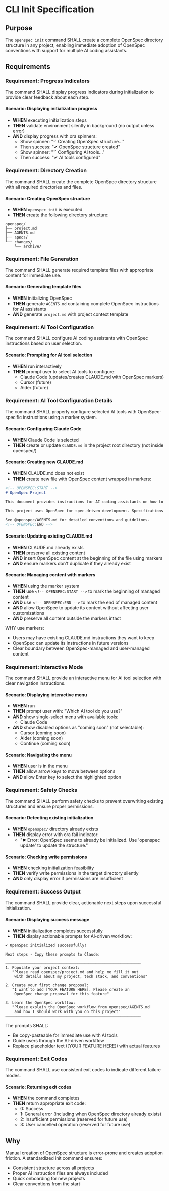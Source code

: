 # CLI Init Specification

## Purpose

The `openspec init` command SHALL create a complete OpenSpec directory structure in any project, enabling immediate adoption of OpenSpec conventions with support for multiple AI coding assistants.

## Requirements

### Requirement: Progress Indicators

The command SHALL display progress indicators during initialization to provide clear feedback about each step.

#### Scenario: Displaying initialization progress

- **WHEN** executing initialization steps
- **THEN** validate environment silently in background (no output unless error)
- **AND** display progress with ora spinners:
  - Show spinner: "⠋ Creating OpenSpec structure..."
  - Then success: "✔ OpenSpec structure created"
  - Show spinner: "⠋ Configuring AI tools..."
  - Then success: "✔ AI tools configured"

### Requirement: Directory Creation

The command SHALL create the complete OpenSpec directory structure with all required directories and files.

#### Scenario: Creating OpenSpec structure

- **WHEN** `openspec init` is executed
- **THEN** create the following directory structure:
```
openspec/
├── project.md
├── AGENTS.md
├── specs/
└── changes/
    └── archive/
```

### Requirement: File Generation

The command SHALL generate required template files with appropriate content for immediate use.

#### Scenario: Generating template files

- **WHEN** initializing OpenSpec
- **THEN** generate `AGENTS.md` containing complete OpenSpec instructions for AI assistants
- **AND** generate `project.md` with project context template

### Requirement: AI Tool Configuration

The command SHALL configure AI coding assistants with OpenSpec instructions based on user selection.

#### Scenario: Prompting for AI tool selection

- **WHEN** run interactively
- **THEN** prompt user to select AI tools to configure:
  - Claude Code (updates/creates CLAUDE.md with OpenSpec markers)
  - Cursor (future)
  - Aider (future)

### Requirement: AI Tool Configuration Details

The command SHALL properly configure selected AI tools with OpenSpec-specific instructions using a marker system.

#### Scenario: Configuring Claude Code

- **WHEN** Claude Code is selected
- **THEN** create or update `CLAUDE.md` in the project root directory (not inside openspec/)

#### Scenario: Creating new CLAUDE.md

- **WHEN** CLAUDE.md does not exist
- **THEN** create new file with OpenSpec content wrapped in markers:
```markdown
<!-- OPENSPEC:START -->
# OpenSpec Project

This document provides instructions for AI coding assistants on how to use OpenSpec conventions for spec-driven development. Follow these rules precisely when working on OpenSpec-enabled projects.

This project uses OpenSpec for spec-driven development. Specifications are the source of truth.

See @openspec/AGENTS.md for detailed conventions and guidelines.
<!-- OPENSPEC:END -->
```

#### Scenario: Updating existing CLAUDE.md

- **WHEN** CLAUDE.md already exists
- **THEN** preserve all existing content
- **AND** insert OpenSpec content at the beginning of the file using markers
- **AND** ensure markers don't duplicate if they already exist

#### Scenario: Managing content with markers

- **WHEN** using the marker system
- **THEN** use `<!-- OPENSPEC:START -->` to mark the beginning of managed content
- **AND** use `<!-- OPENSPEC:END -->` to mark the end of managed content
- **AND** allow OpenSpec to update its content without affecting user customizations
- **AND** preserve all content outside the markers intact

WHY use markers:
- Users may have existing CLAUDE.md instructions they want to keep
- OpenSpec can update its instructions in future versions
- Clear boundary between OpenSpec-managed and user-managed content

### Requirement: Interactive Mode

The command SHALL provide an interactive menu for AI tool selection with clear navigation instructions.

#### Scenario: Displaying interactive menu

- **WHEN** run
- **THEN** prompt user with: "Which AI tool do you use?"
- **AND** show single-select menu with available tools:
  - Claude Code
- **AND** show disabled options as "coming soon" (not selectable):
  - Cursor (coming soon)
  - Aider (coming soon)  
  - Continue (coming soon)

#### Scenario: Navigating the menu

- **WHEN** user is in the menu
- **THEN** allow arrow keys to move between options
- **AND** allow Enter key to select the highlighted option

### Requirement: Safety Checks

The command SHALL perform safety checks to prevent overwriting existing structures and ensure proper permissions.

#### Scenario: Detecting existing initialization

- **WHEN** `openspec/` directory already exists
- **THEN** display error with ora fail indicator:
  - "✖ Error: OpenSpec seems to already be initialized. Use 'openspec update' to update the structure."

#### Scenario: Checking write permissions

- **WHEN** checking initialization feasibility
- **THEN** verify write permissions in the target directory silently
- **AND** only display error if permissions are insufficient

### Requirement: Success Output

The command SHALL provide clear, actionable next steps upon successful initialization.

#### Scenario: Displaying success message

- **WHEN** initialization completes successfully
- **THEN** display actionable prompts for AI-driven workflow:
```
✔ OpenSpec initialized successfully!

Next steps - Copy these prompts to Claude:

────────────────────────────────────────────────────────────
1. Populate your project context:
   "Please read openspec/project.md and help me fill it out
    with details about my project, tech stack, and conventions"

2. Create your first change proposal:
   "I want to add [YOUR FEATURE HERE]. Please create an
    OpenSpec change proposal for this feature"

3. Learn the OpenSpec workflow:
   "Please explain the OpenSpec workflow from openspec/AGENTS.md
    and how I should work with you on this project"
────────────────────────────────────────────────────────────
```

The prompts SHALL:
- Be copy-pasteable for immediate use with AI tools
- Guide users through the AI-driven workflow
- Replace placeholder text ([YOUR FEATURE HERE]) with actual features

### Requirement: Exit Codes

The command SHALL use consistent exit codes to indicate different failure modes.

#### Scenario: Returning exit codes

- **WHEN** the command completes
- **THEN** return appropriate exit code:
  - 0: Success
  - 1: General error (including when OpenSpec directory already exists)
  - 2: Insufficient permissions (reserved for future use)
  - 3: User cancelled operation (reserved for future use)

## Why

Manual creation of OpenSpec structure is error-prone and creates adoption friction. A standardized init command ensures:
- Consistent structure across all projects
- Proper AI instruction files are always included
- Quick onboarding for new projects
- Clear conventions from the start